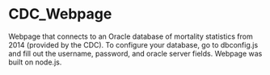 # CDC_Webpage
Webpage that connects to an Oracle database of mortality statistics from 2014 (provided by the CDC). To configure your database, go to dbconfig.js and fill out the username, password, and oracle server fields. Webpage was built on node.js.
